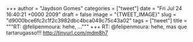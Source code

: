 
+++
author = "Jaydson Gomes"
categories = ["tweet"]
date = "Fri Jul 24 16:40:21 +0000 2009"
draft = false
image = "{TWEET_IMAGE}"
slug = "d9000bce6fc2c1f2c3982dbc4bca049c75c43a02"
tags = ["tweet"]
title = """RT: @felipenmoura: hehe, ..."""
+++
RT: @felipenmoura: hehe, mas que tartarugasso!!! http://tinyurl.com/mdm8h7
